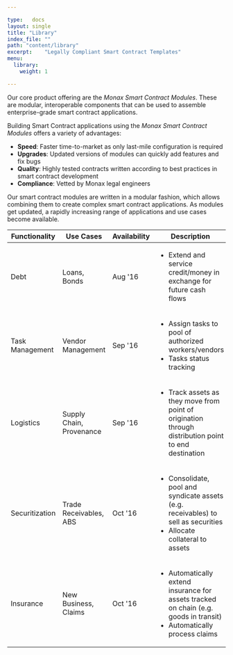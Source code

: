 ```yaml
---

type:   docs
layout: single
title: "Library"
index_file: ""
path: "content/library"
excerpt:    "Legally Compliant Smart Contract Templates"
menu:
  library:
    weight: 1

---
```


Our core product offering are the *Monax Smart Contract Modules*. These are modular, interoperable components that can be used to assemble enterprise-grade smart contract applications.

Building Smart Contract applications using the *Monax Smart Contract Modules* offers a variety of advantages:

* __Speed__: Faster time-to-market as only last-mile configuration is required
* __Upgrades__: Updated versions of modules can quickly add features and fix bugs
* __Quality__: Highly tested contracts written according to best practices in smart contract development
* __Compliance__: Vetted by Monax legal engineers

Our smart contract modules are written in a modular fashion, which allows combining them to create complex smart contract applications. As modules get updated, a rapidly increasing range of applications and use cases become available.


|Functionality    |Use Cases        |Availability     |Description      |
|---------------  |---------------  |---------------  |---------------  |
|Debt             |Loans, Bonds     |Aug '16        | <ul><li>Extend and service credit/money in exchange for future cash flows</li></ul> |
|Task Management  |Vendor Management  |Sep '16    |<ul><li>Assign tasks to pool of authorized workers/vendors</li><li>Tasks status tracking</li></ul>|
|Logistics        |Supply Chain, Provenance |Sep '16  |<ul><li>Track assets as they move from point of origination through distribution point to end destination</li></ul>|
|Securitization   |Trade Receivables, ABS |Oct '16  |<ul><li>Consolidate, pool and syndicate assets (e.g. receivables) to sell as securities</li><li>Allocate collateral to assets</li></ul>|
|Insurance        |New Business, Claims |Oct '16  |<ul><li>Automatically extend insurance for assets tracked on chain (e.g. goods in transit)</li><li>Automatically process claims</li></ul>|